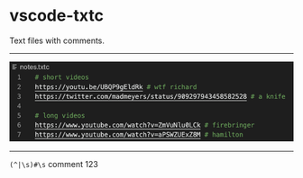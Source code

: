 # vscode-txtc

Text files with comments.

---

![screenshots of notes.txt and notes.txtc](txtc-txt.gif)

---

`(^|\s)#\s` comment 123
